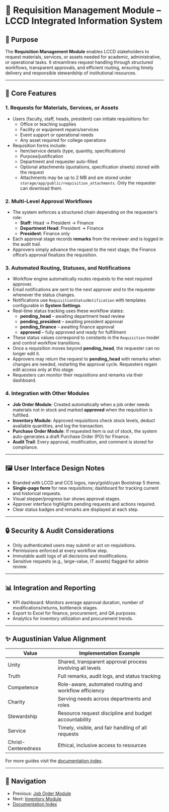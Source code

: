 # 📝 Requisition Management Module – LCCD Integrated Information System

## 🌟 Purpose

The **Requisition Management Module** enables LCCD stakeholders to request materials, services, or assets needed for academic, administrative, or operational tasks. It streamlines request handling through structured workflows, transparent approvals, and efficient routing, ensuring timely delivery and responsible stewardship of institutional resources.

---

## 🤖 Core Features

### 1. Requests for Materials, Services, or Assets
- Users (faculty, staff, heads, president) can initiate requisitions for:
  - Office or teaching supplies
  - Facility or equipment repairs/services
  - Event support or operational needs
  - Any asset required for college operations
- Requisition forms include:
  - Item/service details (type, quantity, specifications)
  - Purpose/justification
  - Department and requester auto-filled
  - Optional attachments (quotations, specification sheets) stored with the request
  - Attachments may be up to 2 MB and are stored under `storage/app/public/requisition_attachments`. Only the requester can download them.

### 2. Multi-Level Approval Workflows
- The system enforces a structured chain depending on the requester’s role:
  - **Staff**: Head → President → Finance
  - **Department Head**: President → Finance
  - **President**: Finance only
- Each approval stage records **remarks** from the reviewer and is logged in the audit trail.
- Approvers simply advance the request to the next stage; the Finance office’s approval finalizes the requisition.

### 3. Automated Routing, Statuses, and Notifications
  - Workflow engine automatically routes requests to the next required approver.
  - Email notifications are sent to the next approver and to the requester whenever the status changes.
  - Notifications use `RequisitionStatusNotification` with templates configurable in **System Settings**.
  - Real-time status tracking uses these workflow states:
    - **pending_head** – awaiting department head review
    - **pending_president** – awaiting president approval
    - **pending_finance** – awaiting finance approval
    - **approved** – fully approved and ready for fulfillment
  - These status values correspond to constants in the `Requisition` model and control workflow transitions.
  - Once a requisition moves beyond **pending_head**, the requester can no longer edit it.
  - Approvers may return the request to **pending_head** with remarks when changes are needed, restarting the approval cycle. Requesters regain edit access only at this stage.
  - Requesters can monitor their requisitions and remarks via their dashboard.

### 4. Integration with Other Modules
  - **Job Order Module**: Created automatically when a job order needs materials not in stock and marked **approved** when the requisition is fulfilled.
  - **Inventory Module**: Approved requisitions check stock levels, deduct available quantities, and log the transaction.
  - **Purchase Order Module**: If requested item is out of stock, the system auto-generates a draft Purchase Order (PO) for Finance.
  - **Audit Trail**: Every approval, modification, and comment is stored for compliance.

---

## 🖼️ User Interface Design Notes

- Branded with LCCD and CCS logos, navy/gold/cyan Bootstrap 5 theme.
- **Single-page form** for new requisitions; dashboard for tracking current and historical requests.
- Visual stepper/progress bar shows approval stages.
- Approver interface highlights pending requests and actions required.
- Clear status badges and remarks are displayed at each step.

---

## 🔒 Security & Audit Considerations

- Only authenticated users may submit or act on requisitions.
- Permissions enforced at every workflow step.
- Immutable audit logs of all decisions and modifications.
- Sensitive requests (e.g., large-value, IT assets) flagged for admin review.

---

## 📊 Integration and Reporting

- KPI dashboard: Monitors average approval duration, number of modifications/returns, bottleneck stages.
- Export to Excel for finance, procurement, and QA purposes.
- Analytics for inventory utilization and procurement trends.

---

## ✨ Augustinian Value Alignment

| Value               | Implementation Example                                   |
|---------------------|----------------------------------------------------------|
| Unity               | Shared, transparent approval process involving all levels|
| Truth               | Full remarks, audit logs, and status tracking            |
| Competence          | Role-aware, automated routing and workflow efficiency    |
| Charity             | Serving needs across departments and roles               |
| Stewardship         | Resource request discipline and budget accountability    |
| Service             | Timely, visible, and fair handling of all requests       |
| Christ-Centeredness | Ethical, inclusive access to resources                   |

For more guides visit the [documentation index](README.md).

---

## 🚀 Navigation
- Previous: [Job Order Module](job-order-module.md)
- Next: [Inventory Module](inventory-module.md)
- [Documentation Index](README.md)

